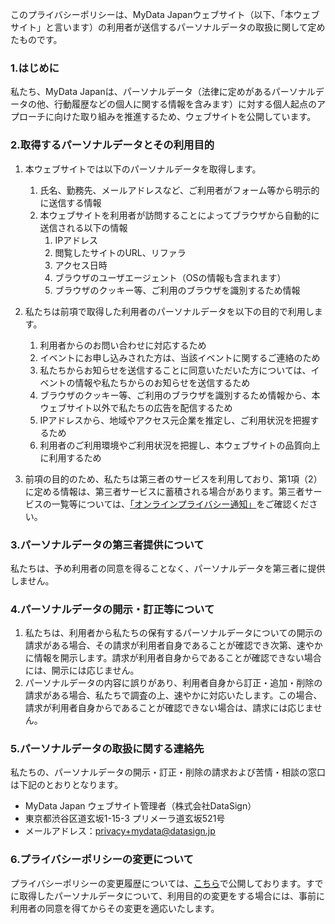 このプライバシーポリシーは、MyData Japanウェブサイト（以下、「本ウェブサイト」と言います）の利用者が送信するパーソナルデータの取扱に関して定めたものです。

### 1.はじめに
私たち、MyData Japanは、パーソナルデータ（法律に定めがあるパーソナルデータの他、行動履歴などの個人に関する情報を含みます）に対する個人起点のアプローチに向けた取り組みを推進するため、ウェブサイトを公開しています。

### 2.取得するパーソナルデータとその利用目的
1. 本ウェブサイトでは以下のパーソナルデータを取得します。
	1. 氏名、勤務先、メールアドレスなど、ご利用者がフォーム等から明示的に送信する情報
	2. 本ウェブサイトを利用者が訪問することによってブラウザから自動的に送信される以下の情報
		1. IPアドレス
		2. 閲覧したサイトのURL、リファラ
		3. アクセス日時
		4. ブラウザのユーザエージェント（OSの情報も含まれます）
		5. ブラウザのクッキー等、ご利用のブラウザを識別するため情報
		
2. 私たちは前項で取得した利用者のパーソナルデータを以下の目的で利用します。
	1. 利用者からのお問い合わせに対応するため
	2. イベントにお申し込みされた方は、当該イベントに関するご連絡のため
	3. 私たちからお知らせを送信することに同意いただいた方については、イベントの情報や私たちからのお知らせを送信するため
	4. ブラウザのクッキー等、ご利用のブラウザを識別するため情報から、本ウェブサイト以外で私たちの広告を配信するため
	5. IPアドレスから、地域やアクセス元企業を推定し、ご利用状況を把握するため
	6. 利用者のご利用環境やご利用状況を把握し、本ウェブサイトの品質向上に利用するため
	
3. 前項の目的のため、私たちは第三者のサービスを利用しており、第1項（2）に定める情報は、第三者サービスに蓄積される場合があります。第三者サービスの一覧等については、[「オンラインプライバシー通知」](https://fe.datasign.co/privacy/policy/)をご確認ください。

### 3.パーソナルデータの第三者提供について
私たちは、予め利用者の同意を得ることなく、パーソナルデータを第三者に提供しません。

### 4.パーソナルデータの開示・訂正等について
1. 私たちは、利用者から私たちの保有するパーソナルデータについての開示の請求がある場合、その請求が利用者自身であることが確認でき次第、速やかに情報を開示します。請求が利用者自身からであることが確認できない場合には、開示には応じません。
2. パーソナルデータの内容に誤りがあり、利用者自身から訂正・追加・削除の請求がある場合、私たちで調査の上、速やかに対応いたします。この場合、請求が利用者自身からであることが確認できない場合は、請求には応じません。

### 5.パーソナルデータの取扱に関する連絡先
私たちの、パーソナルデータの開示・訂正・削除の請求および苦情・相談の窓口は下記のとおりとなります。

- MyData Japan ウェブサイト管理者（株式会社DataSign）
- 東京都渋谷区道玄坂1-15-3 プリメーラ道玄坂521号
- メールアドレス：privacy+mydata@datasign.jp

### 6.プライバシーポリシーの変更について
プライバシーポリシーの変更履歴については、[こちら](https://github.com/)で公開しております。すでに取得したパーソナルデータについて、利用目的の変更をする場合には、事前に利用者の同意を得てからその変更を適応いたします。

